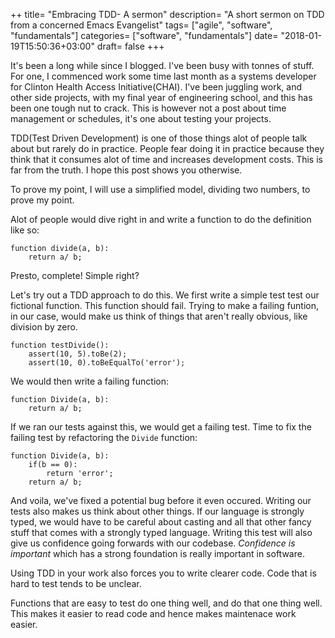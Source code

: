 ++
title= "Embracing TDD- A sermon"
description= "A short sermon on TDD from a concerned Emacs Evangelist"
tags= ["agile", "software", "fundamentals"]
categories= ["software", "fundamentals"]
date= "2018-01-19T15:50:36+03:00"
draft= false
+++

It's been a long while since I blogged. I've been busy with tonnes of stuff. For one, I commenced work some time last month as a systems developer for Clinton Health Access Initiative(CHAI). I've been juggling work, and other side projects, with my final year of engineering school, and this has been one tough nut to crack. This is however not a post about time management or schedules, it's one about testing your projects.

TDD(Test Driven Development) is one of those things alot of people talk about but rarely do in practice. People fear doing it in practice because they think that it consumes alot of time and increases development costs. This is far from the truth. I hope this post shows you otherwise.

To prove my point, I will use a simplified model, dividing two numbers, to prove my point.

Alot of people would dive right in and write a function to do the definition like so:

```
function divide(a, b):
    return a/ b;
```

Presto, complete! Simple right?

Let's try out a TDD approach to do this. We first write a simple test test our fictional function. This function should fail. Trying to make a failing funtion, in our case, would make us think of things that aren't really obvious, like division by zero.

```
function testDivide():
    assert(10, 5).toBe(2);
    assert(10, 0).toBeEqualTo('error');
```

We would then write a failing function:

```
function Divide(a, b):
    return a/ b;
```

If we ran our tests against this, we would get a failing test. Time to fix the failing test by refactoring the `Divide` function:

```
function Divide(a, b):
    if(b == 0):
        return 'error';
    return a/ b;
```

And voila, we've fixed a potential bug before it even occured. Writing our tests also makes us think about other things. If our language is strongly typed, we would have to be careful about casting and all that other fancy stuff that comes with a strongly typed language. Writing this test will also give us confidence going forwards with our codebase. *Confidence is important* which has a strong foundation is really important in software.

Using TDD in your work also forces you to write clearer code. Code that is hard to test tends to be unclear.

Functions that are easy to test do one thing well, and do that one thing well. This makes it easier to read code and hence makes maintenace work easier.
